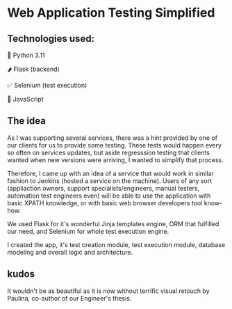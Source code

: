 # Web Application Testing Simplified


## Technologies used:
🐍 Python 3.11

🌶️ Flask (backend)

✅ Selenium (test execution)

🥴 JavaScript



## The idea
As I was supporting several services, there was a hint provided by one of our clients for us to provide some testing. 
These tests would happen every so often on services updates, but aside regresssion testing that clients wanted when 
new versions were arriving, I wanted to simplify that process.

Therefore, I came up with an idea of a service that would work in similar fashion to Jenkins (hosted a service on the machine).
Users of any sort (appliaction owners, support specialists/engineers, manual testers, automation test engineers even) will be able to use the application
with basic XPATH knowledge, or with basic web browser developers tool know-how. 



We used Flask for it's wonderful Jinja templates engine, ORM that fulfilled our need, and Selenium for whole test execution engine.

I created the app, it's test creation module, test execution module, database modeling and overall logic and architecture. 

## kudos

It wouldn't be as beautiful as it is now without terrific visual retouch by Paulina, co-author of our Engineer's thesis.

